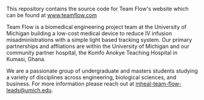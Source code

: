 This repository contains the source code for Team Flow's website which can be found at www.teamflow.com

Team Flow is a biomedical engineering project team at the University of Michigan building a low-cost medical device to reduce IV infusion misadministrations with a simple light based tracking system. Our primary partnerships and affliations are within the University of Michigan and our community partner hospital, the Komfo Anokye Teaching Hospital in Kumasi, Ghana. 

We are a passionate group of undergraduate and masters students studying a variety of disciplines across engineering, biological sciences, and business. For more information please reach out at mheal-team-flow-leads@umich.edu. 
